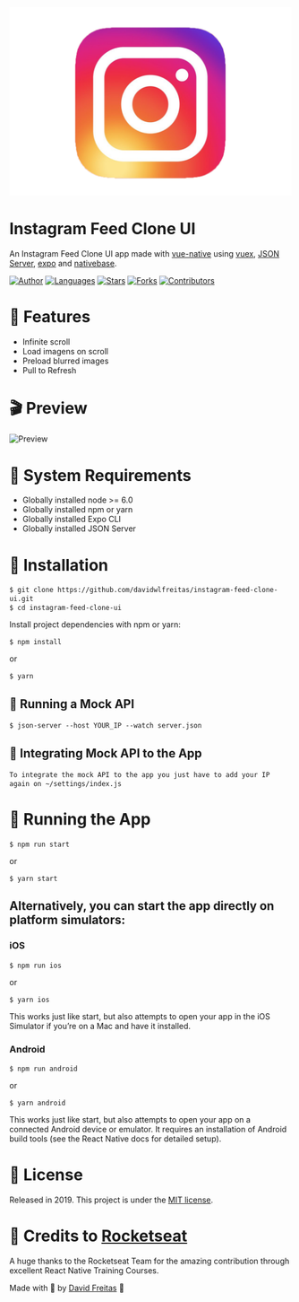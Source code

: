 ![Instagram Logo](logo.png)
# Instagram Feed Clone UI

An Instagram Feed Clone UI app made with [vue-native](https://vue-native.io/) using [vuex](https://vuex.vuejs.org/), [JSON Server](https://github.com/typicode/json-server),  [expo](https://docs.expo.io/) and [nativebase](https://nativebase.io/).

[![Author](https://img.shields.io/badge/author-DavidFreitas-f06040?style=flat-square)](https://github.com/davidwlfreitas)
[![Languages](https://img.shields.io/github/languages/count/davidwlfreitas/instagram-feed-clone-ui?color=%238b10ae&style=flat-square)](#)
[![Stars](https://img.shields.io/github/stars/davidwlfreitas/instagram-feed-clone-ui?color=f06040&style=flat-square)](https://github.com/davidwlfreitas/instagram-feed-clone-ui/stargazers)
[![Forks](https://img.shields.io/github/forks/davidwlfreitas/instagram-feed-clone-ui?color=%23f06040&style=flat-square)](https://github.com/davidwlfreitas/instagram-feed-clone-ui/network/members)
[![Contributors](https://img.shields.io/github/contributors/davidwlfreitas/instagram-feed-clone-ui?color=f06040&style=flat-square)](https://github.com/davidwlfreitas/instagram-feed-clone-ui/graphs/contributors)

# :rocket: Features

- Infinite scroll
- Load imagens on scroll
- Preload blurred images
- Pull to Refresh

# :clapper: Preview

![Preview](preview.gif)

# :pushpin: System Requirements

 - Globally installed node >= 6.0
 - Globally installed npm or yarn
 - Globally installed Expo CLI
 - Globally installed JSON Server

# :construction_worker: Installation

    $ git clone https://github.com/davidwlfreitas/instagram-feed-clone-ui.git
    $ cd instagram-feed-clone-ui


Install project dependencies with npm or yarn:

    $ npm install
or

    $ yarn

## :satellite: Running a Mock API


    $ json-server --host YOUR_IP --watch server.json

## :electric_plug: Integrating Mock API to the App

    To integrate the mock API to the app you just have to add your IP again on ~/settings/index.js 

# :tophat: Running the App


    $ npm run start
or

    $ yarn start


## Alternatively, you can start the app directly on platform simulators:
### iOS

    $ npm run ios
or

    $ yarn ios

This works just like start, but also attempts to open your app in the iOS Simulator if you’re on a Mac and have it installed.

### Android

    $ npm run android
or

    $ yarn android

This works just like start, but also attempts to open your app on a connected Android device or emulator. It requires an installation of Android build tools (see the React Native docs for detailed setup).

# :closed_book: License

Released in 2019. This project is under the [MIT license](https://github.com/davidwlfreitas/instagram-feed-clone-ui/blob/master/LICENSE).

# :tada: Credits to [Rocketseat](https://rocketseat.com.br/)

A huge thanks to the Rocketseat Team for the amazing contribution through excellent React Native Training Courses.

Made with :beers: by [David Freitas](https://github.com/davidwlfreitas) :8ball:
